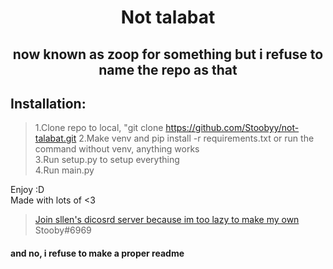 <div align="center">

# Not talabat
##  now known as zoop for something but i refuse to name the repo as that

</div>

## **Installation**:

> 1.Clone repo to local, "git clone https://github.com/Stoobyy/not-talabat.git
> 2.Make venv and pip install -r requirements.txt or run the command without venv, anything works  
> 3.Run setup.py to setup everything  
> 4.Run main.py  

Enjoy :D  
Made with lots of <3

> [Join sllen's dicosrd server because im too lazy to make my own](https://discord.gg/ebkRqpXv)  
> Stooby#6969

#### and no, i refuse to make a proper readme

